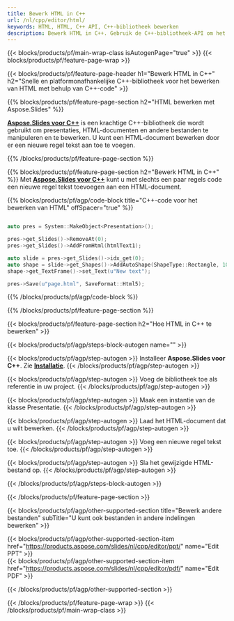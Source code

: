 ```yaml
---
title: Bewerk HTML in C++
url: /nl/cpp/editor/html/
keywords: HTML, HTML, C++ API, C++-bibliotheek bewerken
description: Bewerk HTML in C++. Gebruik de C++-bibliotheek-API om het HTML-bestand te bewerken
---
```


{{< blocks/products/pf/main-wrap-class isAutogenPage="true" >}}
{{< blocks/products/pf/feature-page-wrap >}}

{{< blocks/products/pf/feature-page-header h1="Bewerk HTML in C++" h2="Snelle en platformonafhankelijke C++-bibliotheek voor het bewerken van HTML met behulp van C++-code" >}}

{{% blocks/products/pf/feature-page-section h2="HTML bewerken met Aspose.Slides" %}}

[**Aspose.Slides voor C++**](https://products.aspose.com/slides/nl/cpp/) is een krachtige C++-bibliotheek die wordt gebruikt om presentaties, HTML-documenten en andere bestanden te manipuleren en te bewerken. U kunt een HTML-document bewerken door er een nieuwe regel tekst aan toe te voegen. 

{{% /blocks/products/pf/feature-page-section %}}




{{% blocks/products/pf/feature-page-section  h2="Bewerk HTML in C++" %}}
Met [**Aspose.Slides voor C++**](https://products.aspose.com/slides/nl/cpp/) kunt u met slechts een paar regels code een nieuwe regel tekst toevoegen aan een HTML-document.

{{% blocks/products/pf/agp/code-block title="C++-code voor het bewerken van HTML" offSpacer="true" %}}
```cpp

auto pres = System::MakeObject<Presentation>();

pres->get_Slides()->RemoveAt(0);
pres->get_Slides()->AddFromHtml(htmlText1);

auto slide = pres->get_Slides()->idx_get(0);
auto shape = slide->get_Shapes()->AddAutoShape(ShapeType::Rectangle, 10.0f, 10.0f, 100.0f, 50.0f);
shape->get_TextFrame()->set_Text(u"New text");

pres->Save(u"page.html", SaveFormat::Html5);
```
{{% /blocks/products/pf/agp/code-block %}}

{{% /blocks/products/pf/feature-page-section %}}




{{< blocks/products/pf/feature-page-section  h2="Hoe HTML in C++ te bewerken" >}}


{{< blocks/products/pf/agp/steps-block-autogen name="" >}}


{{< blocks/products/pf/agp/step-autogen >}}
Installeer **Aspose.Slides voor C++**. Zie [**Installatie**](https://docs.aspose.com/slides/cpp/installation/).
{{< /blocks/products/pf/agp/step-autogen >}}

{{< blocks/products/pf/agp/step-autogen >}}
Voeg de bibliotheek toe als referentie in uw project.
{{< /blocks/products/pf/agp/step-autogen >}}

{{< blocks/products/pf/agp/step-autogen >}}
Maak een instantie van de klasse Presentatie.
{{< /blocks/products/pf/agp/step-autogen >}}

{{< blocks/products/pf/agp/step-autogen >}}
Laad het HTML-document dat u wilt bewerken.
{{< /blocks/products/pf/agp/step-autogen >}}

{{< blocks/products/pf/agp/step-autogen >}}
Voeg een nieuwe regel tekst toe.
{{< /blocks/products/pf/agp/step-autogen >}}

{{< blocks/products/pf/agp/step-autogen >}}
Sla het gewijzigde HTML-bestand op.
{{< /blocks/products/pf/agp/step-autogen >}}


{{< /blocks/products/pf/agp/steps-block-autogen >}}


{{< /blocks/products/pf/feature-page-section >}}




{{< blocks/products/pf/agp/other-supported-section title="Bewerk andere bestanden" subTitle="U kunt ook bestanden in andere indelingen bewerken" >}}

{{< blocks/products/pf/agp/other-supported-section-item href="https://products.aspose.com/slides/nl/cpp/editor/ppt/" name="Edit PPT" >}}    
{{< blocks/products/pf/agp/other-supported-section-item href="https://products.aspose.com/slides/nl/cpp/editor/pdf/" name="Edit PDF" >}}  



{{< /blocks/products/pf/agp/other-supported-section >}}

{{< /blocks/products/pf/feature-page-wrap >}}
{{< /blocks/products/pf/main-wrap-class >}}